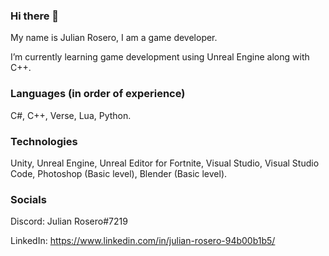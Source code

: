 ### Hi there 👋

My name is Julian Rosero, I am a game developer.

I’m currently learning game development using Unreal Engine along with C++.

### Languages (in order of experience)
C#, C++, Verse, Lua, Python.

### Technologies
Unity, Unreal Engine, Unreal Editor for Fortnite, Visual Studio, Visual Studio Code, Photoshop (Basic level), Blender (Basic level).

### Socials

Discord: Julian Rosero#7219

LinkedIn: https://www.linkedin.com/in/julian-rosero-94b00b1b5/
